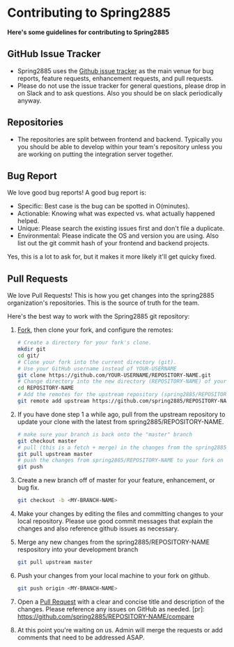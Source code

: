 # Contributing to Spring2885

<strong>Here's some guidelines for contributing to Spring2885</strong>

## GitHub Issue Tracker

* Spring2885 uses the [Github issue tracker](https://github.com/spring2885/backend/issues)
  as the main venue for bug reports, feature requests, enhancement requests, and pull requests.
* Please do not use the issue tracker for general questions, please drop in on
  Slack and to ask questions.  Also you should be on slack periodically anyway.

## Repositories

* The repositories are split between frontend and backend.  Typically you
  you should be able to develop within your team's repository unless you 
  are working on putting the integration server together.

## Bug Report

We love good bug reports!  A good bug report is:
* Specific: Best case is the bug can be spotted in O(minutes).  
* Actionable: Knowing what was expected vs. what actually happened helped.
* Unique: Please search the existing issues first and don't file a duplicate.
* Environmental: Please indicate the OS and version you are using. Also
  list out the git commit hash of your frontend and backend projects.

Yes, this is a lot to ask for, but it makes it more likely it'll get quicky fixed.

## Pull Requests

We love Pull Requests! This is how you get changes into the spring2885 organization's
repositories.  This is the source of truth for the team.

Here's the best way to work with the Spring2885 git repository:

1. [Fork](https://help.github.com/articles/fork-a-repo/), then clone your fork, and configure the remotes:
    
    ```bash
    # Create a directory for your fork's clone.
    mkdir git
    cd git/
    # Clone your fork into the current directory (git).
    # Use your GitHub username instead of YOUR-USERNAME
    git clone https://github.com/YOUR-USERNAME/REPOSITORY-NAME.git
    # Change directory into the new directory (REPOSITORY-NAME) of your clone
    cd REPOSITORY-NAME
    # Add the remotes for the upstream repository (spring2885/REPOSITORY-NAME)
    git remote add upstream https://github.com/spring2885/REPOSITORY-NAME.git
    ```
    
2. If you have done step 1 a while ago, pull from the upstream repository to update your clone with the latest from spring2885/REPOSITORY-NAME.
    ```bash
    # make sure your branch is back onto the "master" branch
    git checkout master
    # pull (this is a fetch + merge) in the changes from the spring2885/REPOSITORY-NAME respository.
    git pull upstream master
    # push the changes from spring2885/REPOSITORY-NAME to your fork on github.
    git push
    ```
    
3. Create a new branch off of master for your feature, enhancement, or bug fix.

    ```bash
    git checkout -b <MY-BRANCH-NAME>
    ```    

4. Make your changes by editing the files and committing changes to your local repository.  Please use good commit messages that explain the changes and also reference github issues as necessary.

5. Merge any new changes from the spring2885/REPOSITORY-NAME respository into your development branch

    ```bash
    git pull upstream master
    ```    
    
6. Push your changes from your local machine to your fork on github.

    ```bash
    git push origin <MY-BRANCH-NAME>
    ```
    
7. Open a [Pull Request](https://help.github.com/articles/using-pull-requests/) with a clear and concise
   title and description of the changes.  Please reference any issues on GitHub as needed. 
   [pr]: https://github.com/spring2885/REPOSITORY-NAME/compare

8. At this point you're waiting on us. Admin will merge the requests or 
   add comments that need to be addressed ASAP.

[commit]: http://tbaggery.com/2008/04/19/a-note-about-git-commit-messages.html

